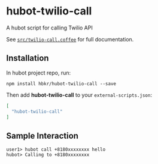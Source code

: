 # hubot-twilio-call

A hubot script for calling Twilio API

See [`src/twilio-call.coffee`](src/twilio-call.coffee) for full documentation.

## Installation

In hubot project repo, run:

`npm install hbkr/hubot-twilio-call --save`

Then add **hubot-twilio-call** to your `external-scripts.json`:

```json
[
  "hubot-twilio-call"
]
```

## Sample Interaction

```
user1> hubot call +8180xxxxxxxx hello
hubot> Calling to +8180xxxxxxxx
```
